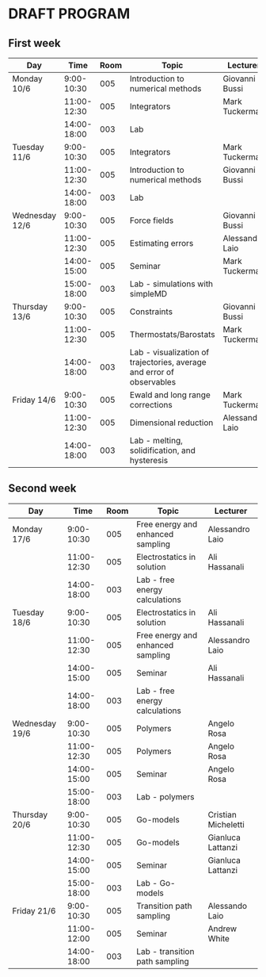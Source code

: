 # DRAFT PROGRAM

## First week
| Day | Time | Room | Topic | Lecturer |
|-----|------|------|-------|----------|
| Monday 10/6 |  9:00-10:30 | 005 | Introduction to numerical methods | Giovanni Bussi |
|            | 11:00-12:30 | 005 | Integrators | Mark Tuckerman |
|            | 14:00-18:00 | 003 | Lab | |
| Tuesday 11/6 |  9:00-10:30 | 005 | Integrators | Mark Tuckerman |
|            | 11:00-12:30 | 005 | Introduction to numerical methods | Giovanni Bussi |
|            | 14:00-18:00 | 003 | Lab | |
| Wednesday 12/6 | 9:00-10:30 | 005 | Force fields | Giovanni Bussi |
|            |  11:00-12:30 | 005 | Estimating errors | Alessandro Laio |
|            | 14:00-15:00 | 005 | Seminar | Mark Tuckerman |
|            | 15:00-18:00 | 003 | Lab - simulations with simpleMD | |
| Thursday 13/6 |  9:00-10:30 | 005 | Constraints | Giovanni Bussi |
|            | 11:00-12:30 | 005 | Thermostats/Barostats| Mark Tuckerman |
|            | 14:00-18:00 | 003 | Lab - visualization of trajectories, average and error of observables  | |
| Friday 14/6 |  9:00-10:30 | 005 | Ewald and long range corrections | Mark Tuckerman |
|            | 11:00-12:30 | 005 | Dimensional reduction | Alessandro Laio |
|            | 14:00-18:00 | 003 | Lab - melting, solidification, and hysteresis | |

## Second week
| Day | Time | Room | Topic | Lecturer |
|-----|------|------|-------|----------|
| Monday 17/6 |  9:00-10:30 | 005 | Free energy and enhanced sampling | Alessandro Laio |
|            | 11:00-12:30 | 005 | Electrostatics in solution | Ali Hassanali |
|            | 14:00-18:00 | 003 | Lab - free energy calculations | |
| Tuesday 18/6 |  9:00-10:30 | 005 | Electrostatics in solution | Ali Hassanali |
|            | 11:00-12:30 | 005 | Free energy and enhanced sampling | Alessandro Laio |
|            | 14:00-15:00 | 005 | Seminar | Ali Hassanali |
|            | 14:00-18:00 | 003 | Lab - free energy calculations| |
| Wednesday 19/6 |  9:00-10:30 | 005 | Polymers | Angelo Rosa |
|            | 11:00-12:30 | 005 | Polymers | Angelo Rosa |
|            | 14:00-15:00 | 005 | Seminar | Angelo Rosa |
|            | 15:00-18:00 | 003 | Lab - polymers | |
| Thursday 20/6 |  9:00-10:30 | 005 | Go-models | Cristian Micheletti |
|            | 11:00-12:30 | 005 | Go-models | Gianluca Lattanzi |
|            | 14:00-15:00 | 005 | Seminar | Gianluca Lattanzi |
|            | 15:00-18:00 | 003 | Lab - Go-models| |
| Friday 21/6 |  9:00-10:30 | 005 | Transition path sampling | Alessando Laio |
|            | 11:00-12:00 | 005 | Seminar | Andrew White |
|            | 14:00-18:00 | 003 | Lab - transition path sampling| |
